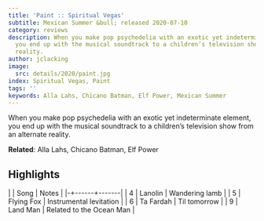```yaml
---
title: 'Paint :: Spiritual Vegas'
subtitle: Mexican Summer &bull; released 2020-07-10
category: reviews
description: When you make pop psychedelia with an exotic yet indeterminate element,
  you end up with the musical soundtrack to a children’s television show from an alternate
  reality.
author: jclacking
image:
  src: details/2020/paint.jpg
index: Spiritual Vegas, Paint
tags: ''
keywords: Alla Lahs, Chicano Batman, Elf Power, Mexican Summer
---
```

When you make pop psychedelia with an exotic yet indeterminate element, you end up with the musical soundtrack to a children’s television show from an alternate reality.<!--more-->

**Related**: Alla Lahs, Chicano Batman, Elf Power

## Highlights

| | Song | Notes |
|-+------+-------|
| 4 | Lanolin | Wandering lamb |
| 5 | Flying Fox | Instrumental levitation |
| 6 | Ta Fardah | Til tomorrow |
| 9 | Land Man | Related to the Ocean Man |

